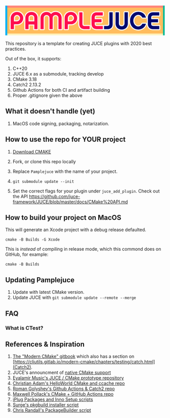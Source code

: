 ![PAMPLEJUCE](pamplejuce.png)

This repository is a template for creating JUCE plugins with 2020 best practices.

Out of the box, it supports:

1. C++20
2. JUCE 6.x as a submodule, tracking develop
3. CMake 3.18
4. Catch2 2.13.2
5. Github Actions for both CI and artifact building
6. Proper .gitignore given the above

## What it doesn't handle (yet)

1. MacOS code signing, packaging, notarization.

## How to use the repo for YOUR project

1. [Download CMAKE](https://cmake.org/download/)

2. Fork, or clone this repo locally

3. Replace `Pamplejuce` with the name of your project.

4. `git submodule update --init`

5. Set the correct flags for your plugin under `juce_add_plugin`. Check out the API https://github.com/juce-framework/JUCE/blob/master/docs/CMake%20API.md


## How to build your project on MacOS

This will generate an Xcode project with a debug release defaulted. 

```
cmake -B Builds -G Xcode
```

This is *instead* of compiling in release mode, which this commond does on GitHub, for example:

```
cmake -B Builds 
```

## Updating Pamplejuce

1. Update with latest CMake version.
2. Update JUCE with `git submodule update --remote --merge`

## FAQ 

### What is CTest?


## References & Inspiration

1. [The "Modern CMake" gitbook](https://cliutils.gitlab.io/) which also has a section on [https://cliutils.gitlab.io/modern-cmake/chapters/testing/catch.html](Catch2).
2. JUCE's announcment of [native CMake support](https://forum.juce.com/t/native-built-in-cmake-support-in-juce/38700)
3. [Eyalamir Music's JUCE / CMake prototype repository](https://github.com/eyalamirmusic/JUCECmakeRepoPrototype)
4. [Christian Adam's HelloWorld CMake and ccache repo](https://github.com/cristianadam/HelloWorld)
5. [Roman Golyshev's Github Actions & Catch2 repo](https://github.com/fedochet/github-actions-cpp-test)
6. [Maxwell Pollack's CMake + GitHub Actions repo](https://github.com/maxwellpollack/juce-plugin-ci)
7. [iPlug Packages and Inno Setup scripts](https://github.com/olilarkin/wdl-ol/tree/master/IPlugExamples/IPlugEffect/installer)
8. [Surge's pkgbuild installer script](https://github.com/kurasu/surge/blob/master/installer_mac/make_installer.sh)
9. [Chris Randall's PackageBuilder script](https://forum.juce.com/t/vst-installer/16654/15)